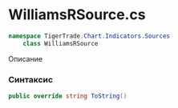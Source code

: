 
# WilliamsRSource.cs
```csharp
namespace TigerTrade.Chart.Indicators.Sources  
    class WilliamsRSource
```

Описание

### Синтаксис
```csharp
public override string ToString()
```
